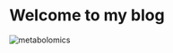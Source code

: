 # Welcome to my blog
![metabolomics]([https://github.com/shineshen007/blog/blob/master/static/img/header-slides/cde.jpg?raw=true](https://www.cell.com/cms/attachment/cb758c64-9cab-45ff-bb60-b984fa095fcc/gr1.jpg)https://www.cell.com/cms/attachment/cb758c64-9cab-45ff-bb60-b984fa095fcc/gr1.jpg)
